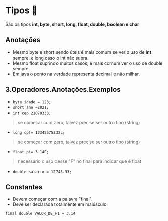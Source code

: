 # Tipos 💾

São os tipos **int, byte, short, long, float, double, boolean e char**

## Anotações
- Mesmo byte e short sendo úteis é mais comum se ver o uso de **int** sempre,
e long caso o int não supra. 
- Mesmo float suprindo muitos casos, é mais comum ver o uso de double sempre. 
- Em java o ponto na verdade representa decimal e não milhar.

## 3.Operadores.Anotações.Exemplos

- `byte idade = 123;`
- `short ano =2021;`
- `int cep 21070333;`
> se começar com zero, talvez precise ser outro tipo (string)
- `long cpf= 12345675332L;`
> se começar com zero, talvez precise ser outro tipo (string)
- `float pi= 3.14F;`
> necessário o uso desse "F" no final para indicar que é float
- `double salario = 12745.33;`

## Constantes
- Devem começar com a palavra "final".
- Deve ser declarada totalmente em maiúsculo.

`final double VALOR_DE_PI = 3.14`